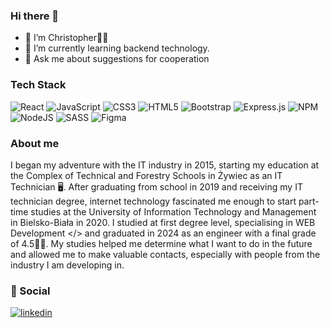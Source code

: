 ### Hi there 👋

- 🔭 I’m Christopher🧑‍🎨
- 🌱 I’m currently learning backend technology.
- 💬 Ask me about suggestions for cooperation

### Tech Stack

![React](https://img.shields.io/badge/react-%2320232a.svg?style=for-the-badge&logo=react&logoColor=%2361DAFB) ![JavaScript](https://img.shields.io/badge/javascript-%23323330.svg?style=for-the-badge&logo=javascript&logoColor=%23F7DF1E) ![CSS3](https://img.shields.io/badge/css3-%231572B6.svg?style=for-the-badge&logo=css3&logoColor=white) ![HTML5](https://img.shields.io/badge/html5-%23E34F26.svg?style=for-the-badge&logo=html5&logoColor=white) ![Bootstrap](https://img.shields.io/badge/bootstrap-%238511FA.svg?style=for-the-badge&logo=bootstrap&logoColor=white) ![Express.js](https://img.shields.io/badge/express.js-%23404d59.svg?style=for-the-badge&logo=express&logoColor=%2361DAFB) ![NPM](https://img.shields.io/badge/NPM-%23CB3837.svg?style=for-the-badge&logo=npm&logoColor=white) ![NodeJS](https://img.shields.io/badge/node.js-6DA55F?style=for-the-badge&logo=node.js&logoColor=white) ![SASS](https://img.shields.io/badge/SASS-hotpink.svg?style=for-the-badge&logo=SASS&logoColor=white) ![Figma](https://img.shields.io/badge/figma-%23F24E1E.svg?style=for-the-badge&logo=figma&logoColor=white)

### About me

I began my adventure with the IT industry in 2015, starting my education at the Complex of Technical and Forestry Schools in Żywiec as an IT Technician 🖥️. After graduating from school in 2019 and receiving my IT technician degree, internet technology fascinated me enough to start part-time studies at the University of Information Technology and Management in Bielsko-Biała in 2020. I studied at first degree level, specialising in WEB Development </> and graduated in 2024 as an engineer with a final grade of 4.5👨‍🎓. My studies helped me determine what I want to do in the future and allowed me to make valuable contacts, especially with people from the industry I am developing in.

### 🔗 Social

[![linkedin](https://img.shields.io/badge/linkedin-0A66C2?style=for-the-badge&logo=linkedin&logoColor=white)]([https://www.linkedin.com/](https://www.linkedin.com/in/krzysztof-kl%C4%99ka-a75729225/))
